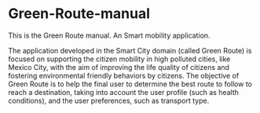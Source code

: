 # Green-Route-manual

This is the Green Route manual. An Smart mobility application.

The application developed in the Smart City domain (called Green Route) is focused on supporting the citizen mobility in high polluted cities, like Mexico City, with the aim of improving the life quality of citizens and fostering environmental friendly behaviors by citizens. The objective of Green Route is to help the final user to determine the best route to follow to reach a destination, taking into account the user profile (such as health conditions), and the user preferences, such as transport type.
